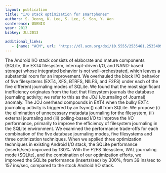 ```yaml
---
layout: publication
title: "I/O stack optimization for smartphones"
authors: S. Jeong, K. Lee, S. Lee, S. Son, Y. Won
conference: USENIX
year: 2013
bibkey: JLL2013

additional_links:
   - {name: "ACM", url: "https://dl.acm.org/doi/10.5555/2535461.2535499"}
---
```

The Android I/O stack consists of elaborate and mature components (SQLite, the EXT4 filesystem, interrupt-driven I/O, and NAND-based storage) whose integrated behavior is not well-orchestrated, which leaves a substantial room for an improvement. We overhauled the block I/O behavior of five filesystems (EXT4, XFS, BTRFS, NILFS, and F2FS) under each of the five different journaling modes of SQLite. We found that the most significant inefficiency originates from the fact that filesystem journals the database journaling activity; we refer to this as the JOJ (Journaling of Journal) anomaly. The JOJ overhead compounds in EXT4 when the bulky EXT4 journaling activity is triggered by an fsync() call from SQLite. We propose (i) the elimination of unnecessary metadata journaling for the filesystem, (ii) external journaling and (iii) polling-based I/O to improve the I/O performance, primarily to improve the efficiency of filesystem journaling in the SQLite environment. We examined the performance trade-offs for each combination of the five database journaling modes, five filesystems and three optimization techniques. When we applied three optimization techniques in existing Android I/O stack, the SQLite performance (inserts/sec) improved by 130%. With the F2FS filesystem, WAL journaling mode (SQLite), and the combination of our optimization efforts, we improved the SQLite performance (inserts/sec) by 300%, from 39 ins/sec to 157 ins/sec, compared to the stock Android I/O stack.


